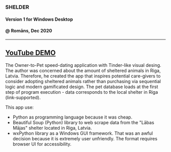 ### SHELDER
#### Version 1 for Windows Desktop
#### @ Romāns, Dec 2020
---
[YouTube DEMO](https://www.youtube.com/watch?v=Gn7JK52SucE&t=7s&ab_channel=Romans "Romans Sleepwalking YouTube Channel")
---
The Owner-to-Pet speed-dating application with Tinder-like visual desing. The author was concerned about the amount of sheltered animals in Riga, Latvia. Therefore, he created the app that inspires potential care-givers to consider adopting sheltered animals rather than purchasing via sequential logic and modern gamificated design. The pet database loads at the first step of program execution - data corresponds to the local shelter in Riga (link-supported). 

This app use:
 - Python as programming language because it was cheap.
 - Beautiful Soup (Python) library to web scrape data from the "Lābas Mājas" shelter located in Riga, Latvia.
 - wxPython library as a Windows GUI framework. That was an awful decision because it is extremely user unfriendly. The format requires browser UI for accessibility.
